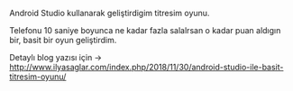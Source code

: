 Android Studio kullanarak geliştirdigim titresim oyunu.

Telefonu 10 saniye boyunca ne kadar fazla salalrsan o kadar puan aldıgın bir, basit bir oyun geliştirdim.

Detaylı blog yazısı için -> http://www.ilyasaglar.com/index.php/2018/11/30/android-studio-ile-basit-titresim-oyunu/
